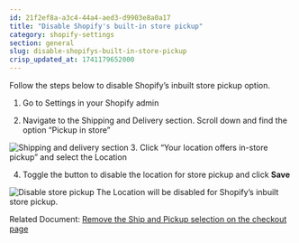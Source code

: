 ```yaml
---
id: 21f2ef8a-a3c4-44a4-aed3-d9903e8a0a17
title: "Disable Shopify's built-in store pickup"
category: shopify-settings
section: general
slug: disable-shopifys-built-in-store-pickup
crisp_updated_at: 1741179652000
---
```


Follow the steps below to disable Shopify’s inbuilt store pickup option.

1. Go to Settings in your Shopify admin

2. Navigate to the Shipping and Delivery section. Scroll down and find the option “Pickup in store”

![Shipping and delivery section](https://storage.crisp.chat/users/helpdesk/website/ca826b447482b000/image-47_19lnyyi.png)
3. Click “Your location offers in-store pickup” and select the Location

4. Toggle the button to disable the location for store pickup and click **Save**


![Disable store pickup](https://storage.crisp.chat/users/helpdesk/website/ca826b447482b000/image-48_1lbat99.png)
The Location will be disabled for Shopify’s inbuilt store pickup.

Related Document: [Remove the Ship and Pickup selection on the checkout page](https://help.birdchime.com/en-us/article/remove-the-ship-and-pickup-selection-on-the-checkout-page-1c996th/)
